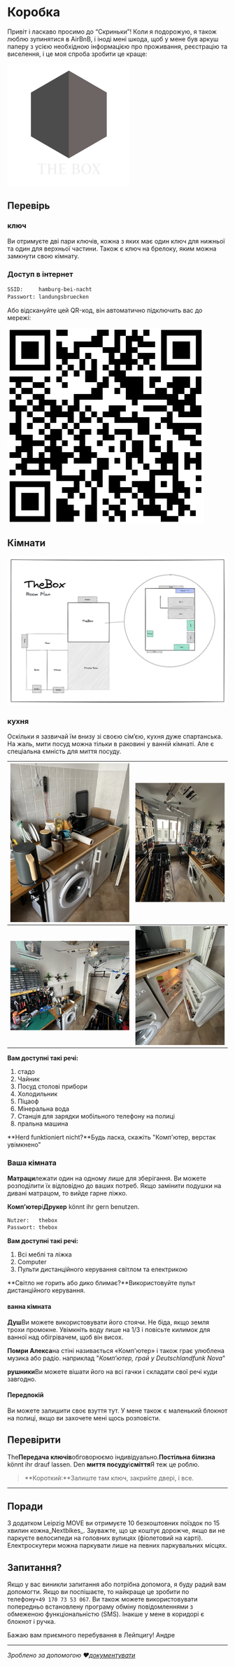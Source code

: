 # Коробка

Привіт і ласкаво просимо до “Скриньки”! Коли я подорожую, я також люблю зупинятися в AirBnB, і іноді мені шкода, щоб у мене був аркуш паперу з усією необхідною інформацією про проживання, реєстрацію та виселення, і це моя спроба зробити це краще:

![logo](assets/artwork/thebox-logo-invert.svg ":size=400:align=center")

## Перевірь

### ключ

Ви отримуєте дві пари ключів, кожна з яких має один ключ для нижньої та один для верхньої частини. Також є ключ на брелоку, яким можна замкнути свою кімнату.

### Доступ в інтернет

```txt
SSID:     hamburg-bei-nacht
Passwort: landungsbruecken
```

Або відскануйте цей QR-код, він автоматично підключить вас до мережі:

![WiFi](assets/wlan.png)

## Кімнати

![Detailansicht](assets/thebox-map-detail.png)

### кухня

Оскільки я зазвичай їм внизу зі своєю сім’єю, кухня дуже спартанська. На жаль, мити посуд можна тільки в раковині у ванній кімнаті. Але є спеціальна ємність для миття посуду.

| ![Küche](assets/rooms/kueche.jpg ":size=200")              | ![Küche](assets/rooms/kueche-werkstatt-01.jpg ":size=200") |
| ---------------------------------------------------------- | ---------------------------------------------------------- |
| ![Küche](assets/rooms/kueche-werkstatt-02.jpg ":size=200") | ![Küche](assets/rooms/kueche-kuehlschrank.jpg ":size=200") |

**Вам доступні такі речі:**

1.  стадо
2.  Чайник
3.  Посуд столові прибори
4.  Холодильник
5.  Піцаоф
6.  Мінеральна вода
7.  Станція для зарядки мобільного телефону на полиці
8.  пральна машина

**Herd funktioniert nicht?**Будь ласка, скажіть "Комп'ютер, верстак увімкнено"

### Ваша кімната

**Матраци**лежати один на одному лише для зберігання. Ви можете розподілити їх відповідно до ваших потреб. Якщо замінити подушки на дивані матрацом, то вийде гарне ліжко.

**Комп'ютер**і**Друкер** könnt ihr gern benutzen.

```txt
Nutzer:   thebox
Passwort: thebox
```

**Вам доступні такі речі:**

1.  Всі меблі та ліжка
2.  Computer
3.  Пульти дистанційного керування світлом та електрикою

**Світло не горить або дико блимає?**Використовуйте пульт дистанційного керування.

#### ванна кімната

**Душ**Ви можете використовувати його стоячи. Не біда, якщо земля трохи промокне. Увімкніть воду лише на 1/3 і повісьте килимок для ванної над обігрівачем, щоб він висох.

**Помри Алекса**на стіні називається «Комп'ютер» і також грає улюблена музика або радіо. наприклад "_Комп’ютер, грай у Deutschlandfunk Nova_"

**рушники**Ви можете вішати його на всі гачки і складати свої речі куди завгодно.

#### Передпокій

Ви можете залишити своє взуття тут. У мене також є маленький блокнот на полиці, якщо ви захочете мені щось розповісти.

## Перевірити

The**Передача ключів**обговорюємо індивідуально.**Постільна білизна** könnt ihr drauf lassen. Den **миття посуду**і**сміття**Я теж це роблю.

> **Короткий:**Залиште там ключ, закрийте двері, і все.

* * *

## Поради

З додатком Leipzig MOVE ви отримуєте 10 безкоштовних поїздок по 15 хвилин кожна_Nextbikes_. Зауважте, що це коштує дорожче, якщо ви не паркуєте велосипеди на головних вулицях (фіолетовий на карті). Електроскутери можна паркувати лише на певних паркувальних місцях.

## Запитання?

Якщо у вас виникли запитання або потрібна допомога, я буду радий вам допомогти. Якщо ви поспішаєте, то найкраще це зробити по телефону`+49 170 73 53 067`. Ви також можете використовувати попередньо встановлену програму обміну повідомленнями з обмеженою функціональністю (SMS). Інакше у мене в коридорі є блокнот і ручка.

Бажаю вам приємного перебування в Лейпцигу!
Андре

* * *

_Зроблено за допомогою ❤️[документувати](https://docsify.js.org/)_
